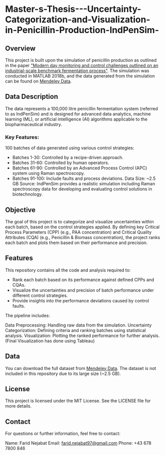 # Master-s-Thesis---Uncertainty-Categorization-and-Visualization-in-Penicillin-Production-IndPenSim-
## Overview
This project is built upon the simulation of penicillin production as outlined in the paper ["Modern day monitoring and control challenges outlined on an industrial-scale benchmark fermentation process"](https://www.sciencedirect.com/science/article/pii/S0098135418305106). The simulation was conducted in MATLAB 2018b, and the data generated from the simulation can be found on [Mendeley Data](https://data.mendeley.com/datasets/pdnjz7zz5x/1).
## Data Description
The data represents a 100,000 litre penicillin fermentation system (referred to as IndPenSim) and is designed for advanced data analytics, machine learning (ML), or artificial intelligence (AI) algorithms applicable to the biopharmaceutical industry.

### Key Features:
100 batches of data generated using various control strategies:
- Batches 1-30: Controlled by a recipe-driven approach.
- Batches 31-60: Controlled by human operators.
- Batches 61-90: Controlled by an Advanced Process Control (APC) system using Raman spectroscopy.
- Batches 91-100: Include faults and process deviations.
Data Size: ~2.5 GB
Source: IndPenSim provides a realistic simulation including Raman spectroscopy data for developing and evaluating control solutions in biotechnology.

## Objective
The goal of this project is to categorize and visualize uncertainties within each batch, based on the control strategies applied. By defining key Critical Process Parameters (CPP) (e.g., PAA concentration) and Critical Quality Attributes (CQA) (e.g., Penicillin & Biomass concentration), the project ranks each batch and plots them based on their performance and precision.

## Features
This repository contains all the code and analysis required to:

- Rank each batch based on its performance against defined CPPs and CQAs.
- Visualize the uncertainties and precision of batch performance under different control strategies.
- Provide insights into the performance deviations caused by control faults.

The pipeline includes:

Data Preprocessing: Handling raw data from the simulation.
Uncertainty Categorization: Defining criteria and ranking batches using statistical analysis.
Visualization: Plotting the ranked performance for further analysis. (Final Visualization has done using Tableau)

## Data
You can download the full dataset from [Mendeley Data](https://data.mendeley.com/datasets/pdnjz7zz5x/1). The dataset is not included in this repository due to its large size (~2.5 GB).

## License
This project is licensed under the MIT License. See the LICENSE file for more details.

## Contact
For questions or further information, feel free to contact:

Name: Farid Nejabat
Email: farid.nejabat97@gmail.com
Phone: +43 678 7800 846
